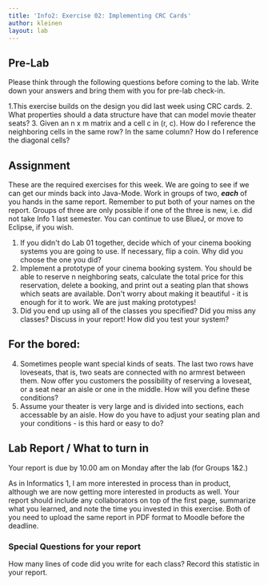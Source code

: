 ```yaml
---
title: 'Info2: Exercise 02: Implementing CRC Cards'
author: kleinen
layout: lab
---
```

## Pre-Lab

Please think through the following questions before coming to the lab. Write down your answers and bring them with you for pre-lab check-in.

1.This exercise builds on the design you did last week using CRC cards.
2. What properties should a data structure have that can model movie theater seats?
3. Given an n x m matrix and a cell c in (r, c). How do I reference the neighboring cells in the same row? In the same column? How do I reference the diagonal cells?

## Assignment
These are the required exercises for this week. We are going to see if we can get our minds back into Java-Mode. Work in groups of two, ***each*** of you hands in the same report. Remember to put both of your names on the report. Groups of three are only possible if one of the three is new, i.e. did not take Info 1 last semester. You can continue to use BlueJ, or move to Eclipse, if you wish.

1. If you didn't do Lab 01 together, decide which of your cinema booking systems you are going to use. If necessary, flip a coin. Why did you choose the one you did?
2. Implement a prototype of your cinema booking system. You should be able to reserve n neighboring seats, calculate the total price for this reservation, delete a booking, and print out a seating plan that shows which seats are available. Don't worry about making it beautiful - it is enough for it to work. We are just making prototypes!
3. Did you end up using all of the classes you specified? Did you miss any classes? Discuss in your report! How did you test your system?

## For the bored:
4. Sometimes people want special kinds of seats. The last two rows have loveseats, that is, two seats are connected with no armrest between them. Now offer you customers the possibility of reserving a loveseat, or a seat near an aisle or one in the middle. How will you define these conditions?
5. Assume your theater is very large and is divided into sections, each accessable by an aisle. How do you have to adjust your seating plan and your conditions - is this hard or easy to do?

## Lab Report / What to turn in

Your report is due by 10.00 am on Monday after the lab (for Groups 1&2.)

As in Informatics 1, I am more interested in process than in product,
although we are now getting more interested in products as well.
Your report should include any collaborators on top of the first page,
summarize what you learned,
and note the time you invested in this exercise.
Both of you need to upload the same report in PDF format to Moodle before the
deadline.

### Special Questions for your report
How many lines of code did you write for each class? Record this statistic in your report.
